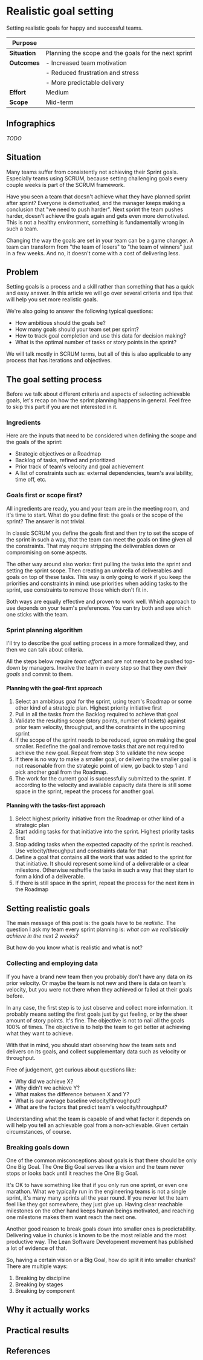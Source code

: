 # Realistic goal setting

Setting realistic goals for happy and successful teams.

|**Purpose**||
|---------|-----|
|**Situation**|Planning the scope and the goals for the next sprint|
|**Outcomes**| - Increased team motivation|
|| - Reduced frustration and stress|
|| - More predictable delivery|
|**Effort**|Medium|
|**Scope**|Mid-term|

## Infographics

_TODO_

## Situation

Many teams suffer from consistently not achieving their Sprint goals. Especially teams using SCRUM, because setting challenging goals every couple weeks is part of the SCRUM framework.

Have you seen a team that doesn't achieve what they have planned sprint after sprint? Everyone is demotivated, and the manager keeps making a conclusion that "we need to push harder". Next sprint the team pushes harder, doesn't achieve the goals again and gets even more demotivated. This is not a healthy environment, something is fundamentally wrong in such a team.

Changing the way the goals are set in your team can be a game changer. A team can transform from "the team of losers" to "the team of winners" just in a few weeks. And no, it doesn't come with a cost of delivering less.

## Problem

Setting goals is a process and a skill rather than something that has a quick and easy answer. In this article we will go over several criteria and tips that will help you set more realistic goals.

We're also going to answer the following typical questions:

- How ambitious should the goals be?
- How many goals should your team set per sprint?
- How to track goal completion and use this data for decision making?
- What is the optimal number of tasks or story points in the sprint?

We will talk mostly in SCRUM terms, but all of this is also applicable to any process that has iterations and objectives.

## The goal setting process

Before we talk about different criteria and aspects of selecting achievable goals, let's recap on how the sprint planning happens in general. Feel free to skip this part if you are not interested in it.

### Ingredients

Here are the inputs that need to be considered when defining the scope and the goals of the sprint:

- Strategic objectives or a Roadmap
- Backlog of tasks, refined and prioritized
- Prior track of team's velocity and goal achievement
- A list of constraints such as: external dependencies, team's availability, time off, etc.

### Goals first or scope first?

All ingredients are ready, you and your team are in the meeting room, and it's time to start. What do you define first: the goals or the scope of the sprint? The answer is not trivial.

In classic SCRUM you define the goals first and then try to set the scope of the sprint in such a way, that the team can meet the goals on time given all the constraints. That may require stripping the deliverables down or compromising on some aspects.

The other way around also works: first pulling the tasks into the sprint and setting the sprint scope. Then creating an umbrella of deliverables and goals on top of these tasks. This way is only going to work if you keep the priorities and constraints in mind: use priorities when adding tasks to the sprint, use constraints to remove those which don't fit in.

Both ways are equally effective and proven to work well. Which approach to use depends on your team's preferences. You can try both and see which one sticks with the team.

### Sprint planning algorithm

I'll try to describe the goal setting process in a more formalized they, and then we can talk about criteria.

All the steps below require _team effort_ and are not meant to be pushed top-down by managers. Involve the team in every step so that they _own their goals_ and commit to them.

#### Planning with the goal-first approach

1. Select an ambitious goal for the sprint, using team's Roadmap or some other kind of a strategic plan. Highest priority initiative first
1. Pull in all the tasks from the Backlog required to achieve that goal
1. Validate the resulting scope (story points, number of tickets) against prior team velocity, throughput, and the constraints in the upcoming sprint
1. If the scope of the sprint needs to be reduced, agree on making the goal smaller. Redefine the goal and remove tasks that are not required to achieve the new goal. Repeat from step 3 to validate the new scope
1. If there is no way to make a smaller goal, or delivering the smaller goal is not reasonable from the strategic point of view, go back to step 1 and pick another goal from the Roadmap.
1. The work for the current goal is successfully submitted to the sprint. If according to the velocity and available capacity data there is still some space in the sprint, repeat the process for another goal.

#### Planning with the tasks-first approach

1. Select highest priority initiative from the Roadmap or other kind of a strategic plan
1. Start adding tasks for that initiative into the sprint. Highest priority tasks first
1. Stop adding tasks when the expected capacity of the sprint is reached. Use velocity/throughput and constraints data for that
1. Define a goal that contains all the work that was added to the sprint for that initiative. It should represent some kind of a deliverable or a clear milestone. Otherwise reshuffle the tasks in such a way that they start to form a kind of a deliverable.
1. If there is still space in the sprint, repeat the process for the next item in the Roadmap

## Setting realistic goals

The main message of this post is: the goals have to be _realistic_. The question I ask my team every sprint planning is: _what can we realistically achieve in the next 2 weeks?_

But how do you know what is realistic and what is not?

### Collecting and employing data

If you have a brand new team then you probably don't have any data on its prior velocity. Or maybe the team is not new and there is data on team's velocity, but you were not there when they achieved or failed at their goals before.

In any case, the first step is to just observe and collect more information. It probably means setting the first goals just by gut feeling, or by the sheer amount of story points. It's fine. The objective is not to nail all the goals 100% of times. The objective is to help the team to get better at achieving what they want to achieve.

With that in mind, you should start observing how the team sets and delivers on its goals, and collect supplementary data such as velocity or throughput.

Free of judgement, get curious about questions like:

- Why did we achieve X?
- Why didn't we achieve Y?
- What makes the difference between X and Y?
- What is our average baseline velocity/throughput?
- What are the factors that predict team's velocity/throughput?

Understanding what the team is capable of and what factor it depends on will help you tell an achievable goal from a non-achievable. Given certain circumstances, of course.

### Breaking goals down

One of the common misconceptions about goals is that there should be only One Big Goal. The One Big Goal serves like a vision and the team never stops or looks back until it reaches the One Big Goal.

It's OK to have something like that if you only run one sprint, or even one marathon. What we typically run in the engineering teams is not a single sprint, it's many many sprints all the year round. If you never let the team feel like they got somewhere, they just give up. Having clear reachable milestones on the other hand keeps human beings motivated, and reaching one milestone makes them want reach the next one.

Another good reason to break goals down into smaller ones is predictability. Delivering value in chunks is known to be the most reliable and the most productive way. The Lean Software Development movement has published a lot of evidence of that.

So, having a certain vision or a Big Goal, how do split it into smaller chunks? There are multiple ways:

1. Breaking by discipline
2. Breaking by stages
3. Breaking by component



## Why it actually works

## Practical results

## References
